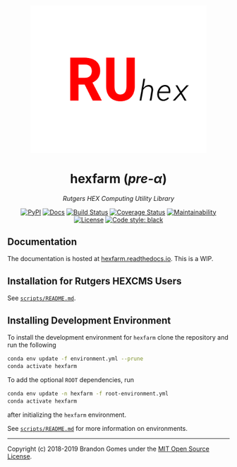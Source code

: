 <div align="center">
<img src="https://raw.githubusercontent.com/bhgomes/hexfarm/master/docs/_static/ru_hex.png" alt="" width="400"/>

# hexfarm (_pre-α_)
_Rutgers HEX Computing Utility Library_

[![PyPI](https://img.shields.io/pypi/v/hexfarm.svg)](https://pypi.org/project/hexfarm)
[![Docs](https://readthedocs.org/projects/hexfarm/badge/)](http://hexfarm.readthedocs.io/en/stable/)
[![Build Status](https://travis-ci.com/bhgomes/hexfarm.svg?branch=master)](https://travis-ci.com/bhgomes/hexfarm)
[![Coverage Status](https://coveralls.io/repos/github/bhgomes/hexfarm/badge.svg?branch=master)](https://coveralls.io/github/bhgomes/hexfarm?branch=master)
[![Maintainability](https://api.codeclimate.com/v1/badges/88176f356ea8c698a18e/maintainability)](https://codeclimate.com/github/bhgomes/hexfarm/maintainability)
[![License](https://img.shields.io/github/license/bhgomes/hexfarm.svg?color=blue)](https://github.com/bhgomes/hexfarm/blob/master/LICENSE)
[![Code style: black](https://img.shields.io/badge/code%20style-black-000000.svg)](https://github.com/ambv/black)

</div>


## Documentation

The documentation is hosted at [hexfarm.readthedocs.io](https://hexfarm.readthedocs.io). This is a WIP.


## Installation for Rutgers HEXCMS Users

See [`scripts/README.md`](scripts/README.md).


## Installing Development Environment

To install the development environment for `hexfarm` clone the repository and 
run the following

```bash
conda env update -f environment.yml --prune
conda activate hexfarm
```

To add the optional `ROOT` dependencies, run

```bash
conda env update -n hexfarm -f root-environment.yml
conda activate hexfarm
```

after initializing the `hexfarm` environment.

See [`scripts/README.md`](scripts/README.md) for more information on environments.

---

Copyright (c) 2018-2019 Brandon Gomes under the [MIT Open Source License](LICENSE).
